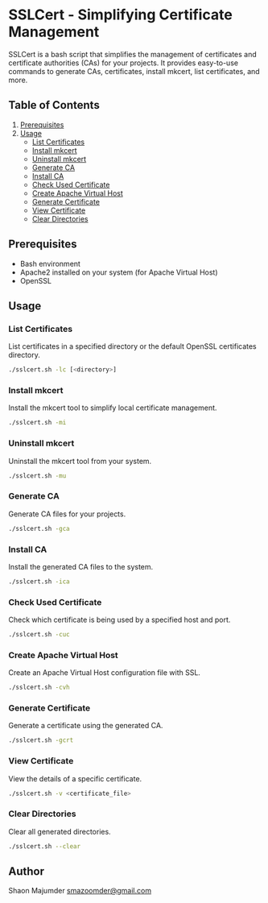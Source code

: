 # SSLCert - Simplifying Certificate Management

SSLCert is a bash script that simplifies the management of certificates and certificate authorities (CAs) for your projects. It provides easy-to-use commands to generate CAs, certificates, install mkcert, list certificates, and more.

## Table of Contents

1. [Prerequisites](#prerequisites)
2. [Usage](#usage)
   - [List Certificates](#list-certificates)
   - [Install mkcert](#install-mkcert)
   - [Uninstall mkcert](#uninstall-mkcert)
   - [Generate CA](#generate-ca)
   - [Install CA](#install-ca)
   - [Check Used Certificate](#check-used-certificate)
   - [Create Apache Virtual Host](#create-apache-virtual-host)
   - [Generate Certificate](#generate-certificate)
   - [View Certificate](#view-certificate)
   - [Clear Directories](#clear-directories)

## Prerequisites

- Bash environment
- Apache2 installed on your system (for Apache Virtual Host)
- OpenSSL

## Usage

### List Certificates

List certificates in a specified directory or the default OpenSSL certificates directory.

```bash
./sslcert.sh -lc [<directory>]
```

### Install mkcert

Install the mkcert tool to simplify local certificate management.

```bash
./sslcert.sh -mi
```

### Uninstall mkcert

Uninstall the mkcert tool from your system.

```bash
./sslcert.sh -mu
```

### Generate CA

Generate CA files for your projects.

```bash
./sslcert.sh -gca
```

### Install CA

Install the generated CA files to the system.

```bash
./sslcert.sh -ica
```

### Check Used Certificate

Check which certificate is being used by a specified host and port.

```bash
./sslcert.sh -cuc
```

### Create Apache Virtual Host

Create an Apache Virtual Host configuration file with SSL.

```bash
./sslcert.sh -cvh
```

### Generate Certificate

Generate a certificate using the generated CA.

```bash
./sslcert.sh -gcrt
```

### View Certificate

View the details of a specific certificate.

```bash
./sslcert.sh -v <certificate_file>
```

### Clear Directories

Clear all generated directories.

```bash
./sslcert.sh --clear
```

## Author

Shaon Majumder
smazoomder@gmail.com
